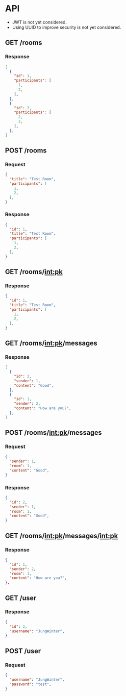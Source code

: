 # API

- JWT is not yet considered.
- Using UUID to improve security is not yet considered.

## GET /rooms

### Response

```json
[
  {
    "id": 1,
    "participants": [
      1,
      2,
    ],
  },
  {
    "id": 2,
    "participants": [
      2,
      3,
    ],
  },
]
```

## POST /rooms

### Request

```json
{
  "title": "Test Room",
  "participants": [
    1,
    2,
  ],
}
```

### Response

```json
{
  "id": 1,
  "title": "Test Room",
  "participants": [
    1,
    2,
  ],
}
```

## GET /rooms/<int:pk>

### Response

```json
{
  "id": 1,
  "title": "Test Room",
  "participants": [
    1,
    2,
  ],
}
```

## GET /rooms/<int:pk>/messages

### Response

```json
[
  {
    "id": 2,
    "sender": 1,
    "content": "Good",
  },
  {
    "id": 1,
    "sender": 2,
    "content": "How are you?",
  },
]
```

## POST /rooms/<int:pk>/messages

### Request

```json
{
  "sender": 1,
  "room": 1,
  "content": "Good",
}
```

### Response

```json
{
  "id": 2,
  "sender": 1,
  "room": 1,
  "content": "Good",
}
```

## GET /rooms/<int:pk>/messages/<int:pk>

### Response

```json
{
  "id": 1,
  "sender": 2,
  "room": 1,
  "content": "How are you?",
},
```

## GET /user

### Response

```json
{
  "id": 2,
  "username": "JungWinter",
}
```

## POST /user

### Request

```json
{
  "username": "JungWinter",
  "password": "test",
}
```
